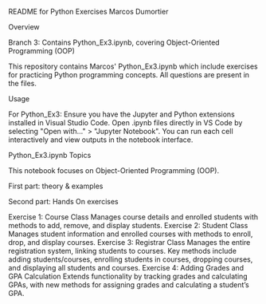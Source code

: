 README for Python Exercises Marcos Dumortier

Overview

Branch 3: Contains Python_Ex3.ipynb, covering Object-Oriented Programming (OOP) 

This repository contains Marcos' Python_Ex3.ipynb which include exercises for practicing Python programming concepts.
All questions are present in the files.

Usage

For Python_Ex3:
Ensure you have the Jupyter and Python extensions installed in Visual Studio Code.
Open .ipynb files directly in VS Code by selecting "Open with..." > "Jupyter Notebook".
You can run each cell interactively and view outputs in the notebook interface.

Python_Ex3.ipynb Topics

This notebook focuses on Object-Oriented Programming (OOP).

First part: theory & examples 

Second part: Hands On exercises

Exercise 1: Course Class
Manages course details and enrolled students with methods to add, remove, and display students.
Exercise 2: Student Class
Manages student information and enrolled courses with methods to enroll, drop, and display courses.
Exercise 3: Registrar Class
Manages the entire registration system, linking students to courses. Key methods include adding students/courses, enrolling students in courses, dropping courses, and displaying all students and courses.
Exercise 4: Adding Grades and GPA Calculation
Extends functionality by tracking grades and calculating GPAs, with new methods for assigning grades and calculating a student’s GPA.




